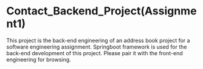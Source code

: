 # Contact_Backend_Project(Assignment1)

This project is the back-end engineering of an address book project for a software engineering assignment.
Springboot framework is used for the back-end development of this project.
Please pair it with the front-end engineering for browsing.
